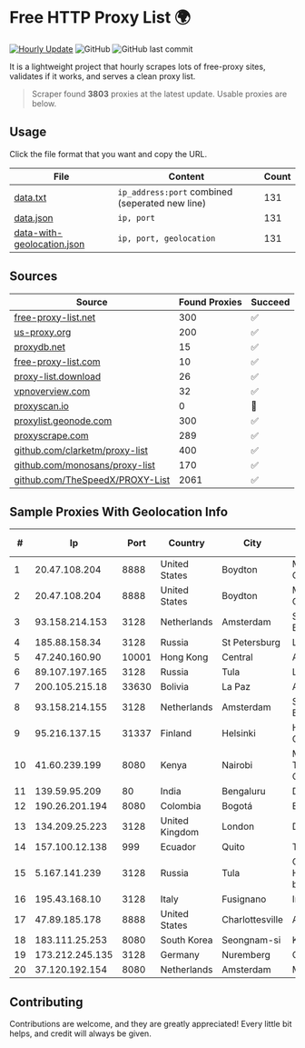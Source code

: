 
# Free HTTP Proxy List 🌍

[![Hourly Update](https://github.com/mertguvencli/http-proxy-list/actions/workflows/main.yml/badge.svg?branch=main)](https://github.com/mertguvencli/http-proxy-list/actions/workflows/main.yml)
![GitHub](https://img.shields.io/github/license/mertguvencli/http-proxy-list)
![GitHub last commit](https://img.shields.io/github/last-commit/mertguvencli/http-proxy-list)

It is a lightweight project that hourly scrapes lots of free-proxy sites, validates if it works, and serves a clean proxy list.


> Scraper found **3803** proxies at the latest update. Usable proxies are below.

## Usage

Click the file format that you want and copy the URL.


|File|Content|Count|
|----|-------|-----|
|[data.txt](https://raw.githubusercontent.com/mertguvencli/http-proxy-list/main/proxy-list/data.txt)|`ip_address:port` combined (seperated new line)|131|
|[data.json](https://raw.githubusercontent.com/mertguvencli/http-proxy-list/main/proxy-list/data.json)|`ip, port`|131|
|[data-with-geolocation.json](https://raw.githubusercontent.com/mertguvencli/http-proxy-list/main/proxy-list/data-with-geolocation.json)|`ip, port, geolocation`|131|

## Sources

|Source|Found Proxies|Succeed|
|------|-------------|-------|
|[free-proxy-list.net](https://free-proxy-list.net)|300|✅|
|[us-proxy.org](https://www.us-proxy.org)|200|✅|
|[proxydb.net](http://proxydb.net)|15|✅|
|[free-proxy-list.com](https://free-proxy-list.com/?page=&port=&type%5B%5D=http&type%5B%5D=https&up_time=0&search=Search)|10|✅|
|[proxy-list.download](https://www.proxy-list.download/HTTP)|26|✅|
|[vpnoverview.com](https://vpnoverview.com/privacy/anonymous-browsing/free-proxy-servers)|32|✅|
|[proxyscan.io](https://www.proxyscan.io)|0|🚫|
|[proxylist.geonode.com](https://proxylist.geonode.com/api/proxy-list?limit=300&page=1&sort_by=lastChecked&sort_type=desc&protocols=http,https)|300|✅|
|[proxyscrape.com](https://api.proxyscrape.com/v2/?request=displayproxies&protocol=http&timeout=10000&country=all&ssl=all&anonymity=all)|289|✅|
|[github.com/clarketm/proxy-list](https://raw.githubusercontent.com/clarketm/proxy-list/master/proxy-list-raw.txt)|400|✅|
|[github.com/monosans/proxy-list](https://raw.githubusercontent.com/monosans/proxy-list/main/proxies/http.txt)|170|✅|
|[github.com/TheSpeedX/PROXY-List](https://raw.githubusercontent.com/TheSpeedX/PROXY-List/master/http.txt)|2061|✅|


## Sample Proxies With Geolocation Info

|#|Ip|Port|Country|City|Internet Service Provider|
|-|--|----|-------|----|-------------------------|
|1|20.47.108.204|8888|United States|Boydton|Microsoft Corporation|
|2|20.47.108.204|8888|United States|Boydton|Microsoft Corporation|
|3|93.158.214.153|3128|Netherlands|Amsterdam|Serverius Holding B.V.|
|4|185.88.158.34|3128|Russia|St Petersburg|LLC Country Online|
|5|47.240.160.90|10001|Hong Kong|Central|Alibaba.com LLC|
|6|89.107.197.165|3128|Russia|Tula|LLC TK Altair|
|7|200.105.215.18|33630|Bolivia|La Paz|AXS Bolivia S. A.|
|8|93.158.214.155|3128|Netherlands|Amsterdam|Serverius Holding B.V.|
|9|95.216.137.15|31337|Finland|Helsinki|Hetzner Online GmbH|
|10|41.60.239.199|8080|Kenya|Nairobi|Maintainer Liquid Telecommunications Operations Limited|
|11|139.59.95.209|80|India|Bengaluru|DIGITALOCEAN|
|12|190.26.201.194|8080|Colombia|Bogotá|ETB - Colombia|
|13|134.209.25.223|3128|United Kingdom|London|DigitalOcean, LLC|
|14|157.100.12.138|999|Ecuador|Quito|Telconet S.A|
|15|5.167.141.239|3128|Russia|Tula|CJSC "ER-Telecom Holding" Tula branch|
|16|195.43.168.10|3128|Italy|Fusignano|Irideos S.P.A.|
|17|47.89.185.178|8888|United States|Charlottesville|Alibaba.com LLC|
|18|183.111.25.253|8080|South Korea|Seongnam-si|Korea Telecom|
|19|173.212.245.135|3128|Germany|Nuremberg|Contabo GmbH|
|20|37.120.192.154|8080|Netherlands|Amsterdam|M247 Ltd|



## Contributing

Contributions are welcome, and they are greatly appreciated! Every
little bit helps, and credit will always be given.

